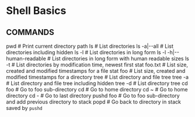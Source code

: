 # Shell Basics

## COMMANDS

pwd # Print current directory path
ls # List directories
ls -a|--all # List directories including hidden
ls -l # List directories in long form
ls -l -h|--human-readable # List directories in long form with human readable sizes
ls -t # List directories by modification time, newest first
stat foo.txt # List size, created and modified timestamps for a file
stat foo # List size, created and modified timestamps for a directory
tree # List directory and file tree
tree -a # List directory and file tree including hidden
tree -d # List directory tree
cd foo # Go to foo sub-directory
cd # Go to home directory
cd ~ # Go to home directory
cd - # Go to last directory
pushd foo # Go to foo sub-directory and add previous directory to stack
popd # Go back to directory in stack saved by `pushd`
